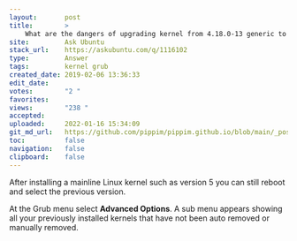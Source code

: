 ```yaml
---
layout:       post
title:        >
    What are the dangers of upgrading kernel from 4.18.0-13 generic to 5?
site:         Ask Ubuntu
stack_url:    https://askubuntu.com/q/1116102
type:         Answer
tags:         kernel grub
created_date: 2019-02-06 13:36:33
edit_date:    
votes:        "2 "
favorites:    
views:        "238 "
accepted:     
uploaded:     2022-01-16 15:34:09
git_md_url:   https://github.com/pippim/pippim.github.io/blob/main/_posts/2019/2019-02-06-What-are-the-dangers-of-upgrading-kernel-from-4.18.0-13-generic-to-5^.md
toc:          false
navigation:   false
clipboard:    false
---
```


After installing a mainline Linux kernel such as version 5 you can still reboot and select the previous version.

At the Grub menu select **Advanced Options**. A sub menu appears showing all your previously installed kernels that have not been auto removed or manually removed.
